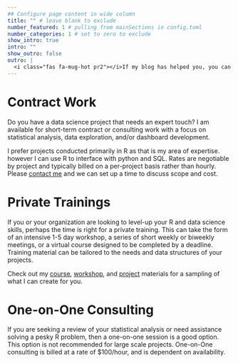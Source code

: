 ```yaml
---
## Configure page content in wide column
title: "" # leave blank to exclude
number_featured: 1 # pulling from mainSections in config.toml
number_categories: 1 # set to zero to exclude
show_intro: true
intro: ""
show_outro: false
outro: |
  <i class="fas fa-mug-hot pr2"></i>If my blog has helped you, you can [buy me a coffee](https://ko-fi.com/)!
---
```


# <i class="fas fa-solid fa-laptop-code"></i> Contract Work  

Do you have a data science project that needs an expert touch? I am available for short-term contract or consulting work with a focus on statistical analysis, data exploration, and/or dashboard development.   

I prefer projects conducted primarily in R as that is my area of expertise. however I can use R to interface with python and SQL. Rates are negotiable by project and typically billed on a per-project basis rather than hourly. Please [contact me](/contact) and we can set up a time to discuss scope and cost.  

# <i class="fas fa-solid fa-chalkboard"></i> Private Trainings  

If you or your organization are looking to level-up your R and data science skills, perhaps the time is right for a private training. This can take the form of an intensive 1-5 day workshop, a series of short weekly or biweekly meetings, or a virtual course designed to be completed by a deadline. Training material can be tailored to the needs and data structures of your projects.  

Check out my [course](/course), [workshop](/talk), and [project](/project) materials for a sampling of what I can create for you.  

# <i class="fas fa-calendar"></i> One-on-One Consulting  

If you are seeking a review of your statistical analysis or need assistance solving a pesky R problem, then a one-on-one session is a good option. This option is not recommended for large scale projects. One-on-One consulting is billed at a rate of $100/hour, and is dependent on availability. 

